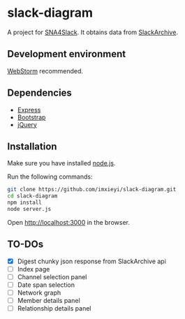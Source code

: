 # slack-diagram
A project for [SNA4Slack](http://score-contest.org/2018/projects/sna4slack.php).
It obtains data from [SlackArchive](http://slackarchive.io/).

## Development environment
[WebStorm](https://www.jetbrains.com/webstorm/) recommended.

## Dependencies
 - [Express](http://expressjs.com/)
 - [Bootstrap](https://getbootstrap.com/)
 - [jQuery](https://jquery.com/)

## Installation
Make sure you have installed [node.js](https://nodejs.org/).

Run the following commands:
```sh
git clone https://github.com/imxieyi/slack-diagram.git
cd slack-diagram
npm install
node server.js
```

Open [http://localhost:3000](http://localhost:3000) in the browser.

## TO-DOs
 - [x] Digest chunky json response from SlackArchive api
 - [ ] Index page
 - [ ] Channel selection panel
 - [ ] Date span selection
 - [ ] Network graph
 - [ ] Member details panel
 - [ ] Relationship details panel
